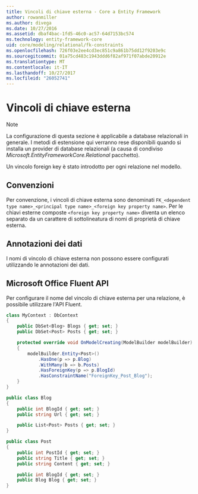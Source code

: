 ```yaml
---
title: Vincoli di chiave esterna - Core a Entity Framework
author: rowanmiller
ms.author: divega
ms.date: 10/27/2016
ms.assetid: dbaf4bac-1fd5-46c0-ac57-64d7153bc574
ms.technology: entity-framework-core
uid: core/modeling/relational/fk-constraints
ms.openlocfilehash: 726f03e2ee4cd3ec851c9a861b75dd12f9203e9c
ms.sourcegitcommit: 01a75cd483c1943ddd6f82af971f07abde20912e
ms.translationtype: MT
ms.contentlocale: it-IT
ms.lasthandoff: 10/27/2017
ms.locfileid: "26052741"
---
```

# <a name="foreign-key-constraints"></a>Vincoli di chiave esterna

> [!NOTE]  
> La configurazione di questa sezione è applicabile a database relazionali in generale. I metodi di estensione qui verranno rese disponibili quando si installa un provider di database relazionali (a causa di condiviso *Microsoft.EntityFrameworkCore.Relational* pacchetto).

Un vincolo foreign key è stato introdotto per ogni relazione nel modello.

## <a name="conventions"></a>Convenzioni

Per convenzione, i vincoli di chiave esterna sono denominati `FK_<dependent type name>_<principal type name>_<foreign key property name>`. Per le chiavi esterne composte `<foreign key property name>` diventa un elenco separato da un carattere di sottolineatura di nomi di proprietà di chiave esterna.

## <a name="data-annotations"></a>Annotazioni dei dati

I nomi di vincolo di chiave esterna non possono essere configurati utilizzando le annotazioni dei dati.

## <a name="fluent-api"></a>Microsoft Office Fluent API

Per configurare il nome del vincolo di chiave esterna per una relazione, è possibile utilizzare l'API Fluent.

<!-- [!code-csharp[Main](samples/core/relational/Modeling/FluentAPI/Samples/Relational/RelationshipConstraintName.cs?highlight=12)] -->
``` csharp
class MyContext : DbContext
{
    public DbSet<Blog> Blogs { get; set; }
    public DbSet<Post> Posts { get; set; }

    protected override void OnModelCreating(ModelBuilder modelBuilder)
    {
        modelBuilder.Entity<Post>()
            .HasOne(p => p.Blog)
            .WithMany(b => b.Posts)
            .HasForeignKey(p => p.BlogId)
            .HasConstraintName("ForeignKey_Post_Blog");
    }
}

public class Blog
{
    public int BlogId { get; set; }
    public string Url { get; set; }

    public List<Post> Posts { get; set; }
}

public class Post
{
    public int PostId { get; set; }
    public string Title { get; set; }
    public string Content { get; set; }

    public int BlogId { get; set; }
    public Blog Blog { get; set; }
}
```
